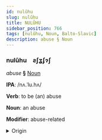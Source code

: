 ```yaml
---
id: nulûhu
slug: nulûhu
title: NULÛHU
sidebar_position: 766
tags: [nulûhu, Noun, Balto-Slavic]
description: abuse § Noun
---
```


### nulûhu&emsp;<span kind="abugida">ƨʃʓʄɂʃ</span>

*abuse* **§** [Noun](../../tags/Noun)

**IPA**: /nʌ.ˈlu.hʌ/

**Verb**: to be (an) abuse

**Noun**: an abuse

**Modifier**: abuse-related

<details>
    <summary>Origin</summary>
    Ukrainian нару́га narúha [nɐˈruɦɐ]<br/>
    <em>Balto-Slavic Language Family</em>
</details>